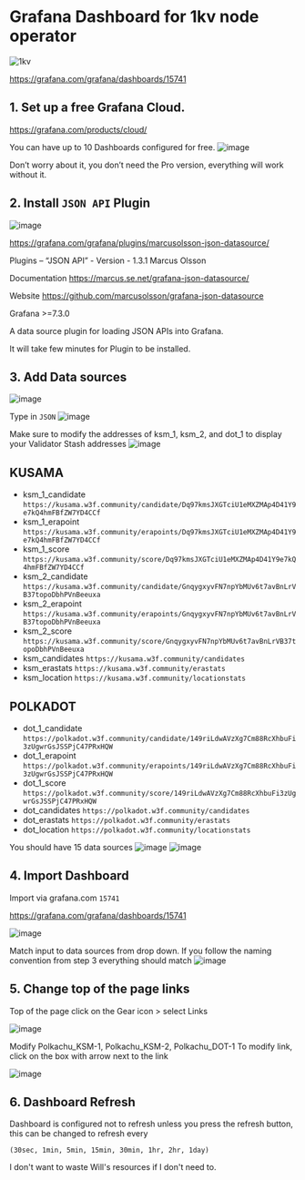 # Grafana Dashboard for 1kv node operator
![1kv](https://user-images.githubusercontent.com/66147586/153630377-a05afd07-4ac0-4a2f-9d20-42c34da1d4e8.PNG)

https://grafana.com/grafana/dashboards/15741

## 1. Set up a free Grafana Cloud.
https://grafana.com/products/cloud/

You can have up to 10 Dashboards configured for free.
![image](https://user-images.githubusercontent.com/66147586/152935924-901b4bcc-d0b0-4046-bf4e-2dbac6d169da.png)

 
Don’t worry about it, you don’t need the Pro version, everything will work without it.

## 2. Install `JSON API` Plugin
![image](https://user-images.githubusercontent.com/66147586/152935964-16f85d99-b4ce-4806-b270-41143de45346.png)

https://grafana.com/grafana/plugins/marcusolsson-json-datasource/

Plugins – “JSON API” - Version - 1.3.1 Marcus Olsson

Documentation https://marcus.se.net/grafana-json-datasource/

Website https://github.com/marcusolsson/grafana-json-datasource

Grafana >=7.3.0

A data source plugin for loading JSON APIs into Grafana.

It will take few minutes for Plugin to be installed.

## 3. Add Data sources
![image](https://user-images.githubusercontent.com/66147586/152935997-f511c7ea-fcad-43fd-bbc1-c904919b627d.png)

Type in ```JSON```
![image](https://user-images.githubusercontent.com/66147586/152936016-30df5329-3a29-4136-99ab-b34006378610.png)

Make sure to modify the addresses of ksm_1, ksm_2, and dot_1 to display your Validator Stash addresses 
 ![image](https://user-images.githubusercontent.com/66147586/152936047-b3e9aca7-1ac3-4a12-be18-e9cf307beec3.png)

## KUSAMA
- ksm_1_candidate
```https://kusama.w3f.community/candidate/Dq97kmsJXGTciU1eMXZMAp4D41Y9e7kQ4hmFBfZW7YD4CCf```
- ksm_1_erapoint
```https://kusama.w3f.community/erapoints/Dq97kmsJXGTciU1eMXZMAp4D41Y9e7kQ4hmFBfZW7YD4CCf```
- ksm_1_score
```https://kusama.w3f.community/score/Dq97kmsJXGTciU1eMXZMAp4D41Y9e7kQ4hmFBfZW7YD4CCf```
- ksm_2_candidate
```https://kusama.w3f.community/candidate/GnqygxyvFN7npYbMUv6t7avBnLrVB37topoDbhPVnBeeuxa```
- ksm_2_erapoint
```https://kusama.w3f.community/erapoints/GnqygxyvFN7npYbMUv6t7avBnLrVB37topoDbhPVnBeeuxa```
- ksm_2_score
```https://kusama.w3f.community/score/GnqygxyvFN7npYbMUv6t7avBnLrVB37topoDbhPVnBeeuxa```
- ksm_candidates
```https://kusama.w3f.community/candidates```
- ksm_erastats
```https://kusama.w3f.community/erastats```
- ksm_location
```https://kusama.w3f.community/locationstats```

## POLKADOT
- dot_1_candidate
```https://polkadot.w3f.community/candidate/149riLdwAVzXg7Cm88RcXhbuFi3zUgwrGsJSSPjC47PRxHQW```
- dot_1_erapoint
```https://polkadot.w3f.community/erapoints/149riLdwAVzXg7Cm88RcXhbuFi3zUgwrGsJSSPjC47PRxHQW```
- dot_1_score
```https://polkadot.w3f.community/score/149riLdwAVzXg7Cm88RcXhbuFi3zUgwrGsJSSPjC47PRxHQW```
- dot_candidates
```https://polkadot.w3f.community/candidates```
- dot_erastats
```https://polkadot.w3f.community/erastats```
- dot_location
```https://polkadot.w3f.community/locationstats```

You should have 15 data sources
![image](https://user-images.githubusercontent.com/66147586/152936078-a641515b-5e7f-4579-8d37-8e49cf36e1de.png)
![image](https://user-images.githubusercontent.com/66147586/152936101-35681939-70ce-456b-8dcc-01fa3905607e.png)

## 4. Import Dashboard
Import via grafana.com `15741`

https://grafana.com/grafana/dashboards/15741

![image](https://user-images.githubusercontent.com/66147586/153655253-e0428f7a-af17-45ef-8e7f-9285d510f355.png)

Match input to data sources from drop down. If you follow the naming convention from step 3 everything should match
![image](https://user-images.githubusercontent.com/66147586/153524297-10c86c06-8a69-4d46-ab51-ce83de056f6a.png)


## 5. Change top of the page links
Top of the page click on the Gear icon > select Links

 ![image](https://user-images.githubusercontent.com/66147586/152936157-38db0c87-b5bb-4acf-a042-573327ed5e54.png)

Modify Polkachu_KSM-1, Polkachu_KSM-2, Polkachu_DOT-1 
To modify link, click on the box with arrow next to the link

 ![image](https://user-images.githubusercontent.com/66147586/152936174-eb7bacdf-e610-4b6f-b440-542d170c9c09.png)

## 6. Dashboard Refresh
Dashboard is configured not to refresh unless you press the refresh button, this can be changed to refresh every 

```(30sec, 1min, 5min, 15min, 30min, 1hr, 2hr, 1day)```

I don't want to waste Will's resources if I don't need to.

